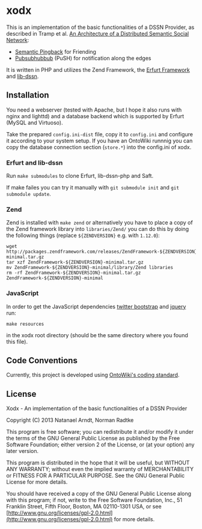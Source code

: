 xodx
====

This is an implementation of the basic functionalities of a DSSN Provider, as described in Tramp et al. [An Architecture of a Distributed Semantic Social Network](http://www.semantic-web-journal.net/sites/default/files/swj201_4.pdf):
* [Semantic Pingback](http://aksw.org/Projects/SemanticPingback) for Friending
* [Pubsubhubbub](http://code.google.com/p/pubsubhubbub/) (PuSH) for notification along the edges

It is written in PHP and utilizes the Zend Framework, the [Erfurt Framework](http://erfurt-framework.org/) and [lib-dssn](https://github.com/AKSW/lib-dssn-php).

Installation
------------
You need a webserver (tested with Apache, but I hope it also runs with nginx and lighttd) and a database backend which is supported by Erfurt (MySQL and Virtuoso).

Take the prepared `config.ini-dist` file, copy it to `config.ini` and configure it according to your system setup.
If you have an OntoWiki runnnig you can copy the database connection section (`store.*`) into the config.ini of xodx.

### Erfurt and lib-dssn
Run `make submodules` to clone Erfurt, lib-dssn-php and Saft.

If make failes you can try it manually with `git submodule init` and `git submodule update`.

### Zend
Zend is installed with `make zend` or alternatively you have to place a copy of the Zend framework library into `libraries/Zend/` you can do this by doing the following things (replace `${ZENDVERSION}` e.g. with `1.12.0`):

    wget http://packages.zendframework.com/releases/ZendFramework-${ZENDVERSION}/ZendFramework-${ZENDVERSION}-minimal.tar.gz
    tar xzf ZendFramework-${ZENDVERSION}-minimal.tar.gz
    mv ZendFramework-${ZENDVERSION}-minimal/library/Zend libraries
    rm -rf ZendFramework-${ZENDVERSION}-minimal.tar.gz ZendFramework-${ZENDVERSION}-minimal

### JavaScript
In order to get the JavaScript dependencies [twitter bootstrap](http://twitter.github.com/bootstrap/) and [jquery](http://jquery.com/) run:

    make resources

in the xodx root directory (should be the same directory where you found this file).

Code Conventions
----------------
Currently, this project is developed using [OntoWiki's coding standard](https://github.com/AKSW/OntoWiki/wiki/Coding-Standards).

License
-------
Xodx - An implementation of the basic functionalities of a DSSN Provider

Copyright (C) 2013  Natanael Arndt, Norman Radtke

This program is free software; you can redistribute it and/or modify
it under the terms of the GNU General Public License as published by
the Free Software Foundation; either version 2 of the License, or
(at your option) any later version.

This program is distributed in the hope that it will be useful,
but WITHOUT ANY WARRANTY; without even the implied warranty of
MERCHANTABILITY or FITNESS FOR A PARTICULAR PURPOSE.  See the
GNU General Public License for more details.

You should have received a copy of the GNU General Public License along
with this program; if not, write to the Free Software Foundation, Inc.,
51 Franklin Street, Fifth Floor, Boston, MA 02110-1301 USA, or see
[http://www.gnu.org/licenses/gpl-2.0.html](http://www.gnu.org/licenses/gpl-2.0.html)
for more details.

